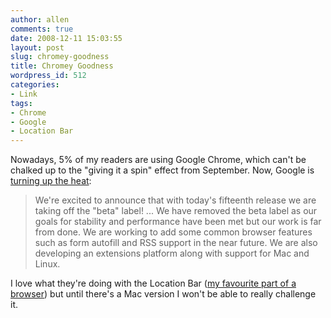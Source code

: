 ```yaml
---
author: allen
comments: true
date: 2008-12-11 15:03:55
layout: post
slug: chromey-goodness
title: Chromey Goodness
wordpress_id: 512
categories:
- Link
tags:
- Chrome
- Google
- Location Bar
---
```


Nowadays, 5% of my readers are using Google Chrome, which can't be chalked up to the "giving it a spin" effect from September. Now, Google is [turning up the heat](http://googleblog.blogspot.com/2008/12/google-chrome-beta.html):


> We're excited to announce that with today's fifteenth release we are taking off the "beta" label! ... We have removed the beta label as our goals for stability and performance have been met but our work is far from done. We are working to add some common browser features such as form autofill and RSS support in the near future. We are also developing an extensions platform along with support for Mac and Linux.


I love what they're doing with the Location Bar ([my favourite part of a browser](http://www.antipode.ca/2008/your-browsers-command-line/)) but until there's a Mac version I won't be able to really challenge it.

